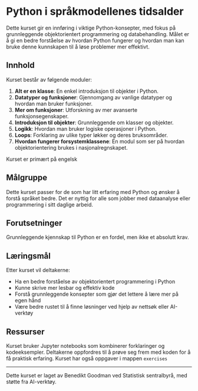 # Python i språkmodellenes tidsalder

Dette kurset gir en innføring i viktige Python-konsepter, med fokus på grunnleggende objektorientert programmering og databehandling. Målet er å gi en bedre forståelse av hvordan Python fungerer og hvordan man kan bruke denne kunnskapen til å løse problemer mer effektivt.

## Innhold

Kurset består av følgende moduler:

1. **Alt er en klasse**: En enkel introduksjon til objekter i Python.
2. **Datatyper og funksjoner**: Gjennomgang av vanlige datatyper og hvordan man bruker funksjoner.
3. **Mer om funksjoner**: Utforskning av mer avanserte funksjonsegenskaper.
4. **Introduksjon til objekter**: Grunnleggende om klasser og objekter.
5. **Logikk**: Hvordan man bruker logiske operasjoner i Python.
6. **Loops**: Forklaring av ulike typer løkker og deres bruksområder.
7. **Hvordan fungerer forsystemklassene**: En modul som ser på hvordan objektorientering brukes i nasjonalregnskapet.

Kurset er primært på engelsk

## Målgruppe

Dette kurset passer for de som har litt erfaring med Python og ønsker å forstå språket bedre. Det er nyttig for alle som jobber med dataanalyse eller programmering i sitt daglige arbeid.

## Forutsetninger

Grunnleggende kjennskap til Python er en fordel, men ikke et absolutt krav.

## Læringsmål

Etter kurset vil deltakerne:
- Ha en bedre forståelse av objektorientert programmering i Python
- Kunne skrive mer lesbar og effektiv kode
- Forstå grunnleggende konsepter som gjør det lettere å lære mer på egen hånd
- Være bedre rustet til å finne løsninger ved hjelp av nettsøk eller AI-verktøy

## Ressurser

Kurset bruker Jupyter notebooks som kombinerer forklaringer og kodeeksempler. Deltakerne oppfordres til å prøve seg frem med koden for å få praktisk erfaring. Kurset har også oppgaver i mappen `exercises`

---

Dette kurset er laget av Benedikt Goodman ved Statistisk sentralbyrå, med støtte fra AI-verktøy.
